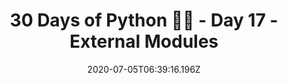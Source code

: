 ---
title: '30 Days of Python 👨‍💻 - Day 17 - External Modules'
description: "A JavaScript developer's quest to learn python in a month."
date: '2020-07-05T06:39:16.196Z'
tags: ['python', 'challenge']
draft: false
---